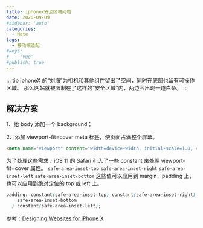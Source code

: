 ```yaml
---
title: iphonex安全区域问题
date: 2020-09-09
#sidebar: 'auto'
categories:
  - Note
tags:
  - 移动端适配
#keys:
#  - 'vue'
#publish: true
---
```


::: tip
iphoneX 的“刘海”为相机和其他组件留出了空间，同时在底部也留有可操作区域。
那么网站就被限制在了这样的“安全区域”内，两边会出现一道白条。
:::

## 解决方案

1、给 body 添加一个 background；

2、添加 viewport-fit=cover meta 标签，使页面占满整个屏幕。

```html
<meta name="viewport" content="width=device-width, initial-scale=1.0, viewport-fit=cover" />
```

为了处理这些需求，iOS 11 的 Safari 引入了一些 constant 来处理 viewport-fit=cover 属性。
`safe-area-inset-top` `safe-area-inset-right` `safe-area-inset-left` `safe-area-inset-bottom` 这些值可以应用到 margin、padding 上，也可以应用到绝对定位的 top 或 left 上。

```css
padding: constant(safe-area-inset-top) constant(safe-area-inset-right) constant(
    safe-area-inset-bottom
  ) constant(safe-area-inset-left);
```

参考：[Designing Websites for iPhone X](https://webkit.org/blog/7929/designing-websites-for-iphone-x/)
